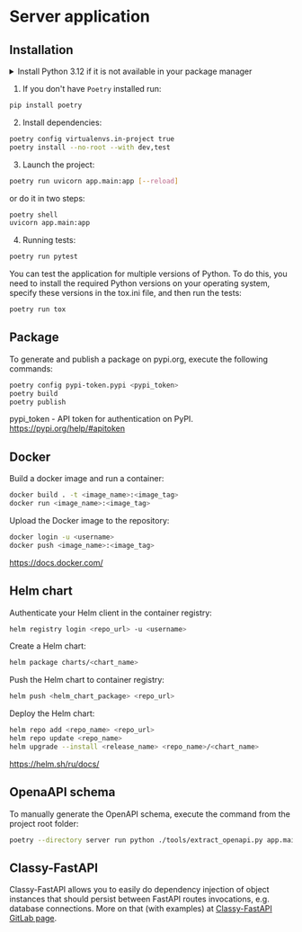 # Server application

## Installation
<details>
<summary>Install Python 3.12 if it is not available in your package manager</summary>

These instructions are for Ubuntu 22.04. If you're on a different distribution,
or - God forbid! - Windows, you should adjust these accordingly.

Also, these instructions are about using Poetry with Pyenv-managed (non-system) Python.
 
### Step 1: Update and Install Dependencies
Before we install pyenv, we need to update our package lists for upgrades and new package installations. We also need to install dependencies for pyenv. 

Open your terminal and type:
```bash
sudo apt-get update
sudo apt-get install -y make build-essential libssl-dev zlib1g-dev libbz2-dev \
libreadline-dev libsqlite3-dev wget curl llvm libncursesw5-dev xz-utils \
tk-dev libxml2-dev libxmlsec1-dev libffi-dev liblzma-dev
```

### Step 2: Install Pyenv
We will clone pyenv from the official GitHub repository and add it to our system path.
```bash
git clone https://github.com/pyenv/pyenv.git ~/.pyenv
echo 'export PYENV_ROOT="$HOME/.pyenv"' >> ~/.bashrc
echo 'export PATH="$PYENV_ROOT/bin:$PATH"' >> ~/.bashrc
echo 'eval "$(pyenv init -)"' >> ~/.bashrc
exec "$SHELL"
```

### Step 3: Install Python 3.12
Now that pyenv is installed, we can install different Python versions. To install Python 3.12, use the following command:
```bash
pyenv install 3.12
```

### Step 4: Connect Poetry to it
Do this in the template dir. Pycharm will automatically connect to it later
```bash
poetry env use ~/.pyenv/versions/3.12.1/bin/python
```
(change the version number accordingly to what is installed)

Finally, verify that Poetry indeed is connected to the proper version:
```bash
poetry enf info
```
</details>  

1. If you don't have `Poetry` installed run:
```bash
pip install poetry
```

2. Install dependencies:
```bash
poetry config virtualenvs.in-project true
poetry install --no-root --with dev,test
```

3. Launch the project:
```bash
poetry run uvicorn app.main:app [--reload]
```
or do it in two steps:
```bash
poetry shell
uvicorn app.main:app
```

4. Running tests:
```bash
poetry run pytest
```

You can test the application for multiple versions of Python. To do this, you need to install the required Python versions on your operating system, specify these versions in the tox.ini file, and then run the tests:
```bash
poetry run tox
```

## Package
To generate and publish a package on pypi.org, execute the following commands:
```bash
poetry config pypi-token.pypi <pypi_token>
poetry build
poetry publish
```

pypi_token - API token for authentication on PyPI. https://pypi.org/help/#apitoken

## Docker
Build a docker image and run a container:
```bash
docker build . -t <image_name>:<image_tag>
docker run <image_name>:<image_tag>
```

Upload the Docker image to the repository:
```bash
docker login -u <username>
docker push <image_name>:<image_tag>
```

https://docs.docker.com/

## Helm chart
Authenticate your Helm client in the container registry:
```bash
helm registry login <repo_url> -u <username>
```

Create a Helm chart:
```bash
helm package charts/<chart_name>
```

Push the Helm chart to container registry:
```bash
helm push <helm_chart_package> <repo_url>
```

Deploy the Helm chart:
```bash
helm repo add <repo_name> <repo_url>
helm repo update <repo_name>
helm upgrade --install <release_name> <repo_name>/<chart_name>
```

https://helm.sh/ru/docs/

## OpenaAPI schema
To manually generate the OpenAPI schema, execute the command from the project root folder:
```bash
poetry --directory server run python ./tools/extract_openapi.py app.main:app --app-dir ./server --out ./api/openapi.yaml --app_version_file ./VERSION
```

## Classy-FastAPI
Classy-FastAPI allows you to easily do dependency injection of 
object instances that should persist between FastAPI routes invocations,
e.g. database connections.
More on that (with examples) at [Classy-FastAPI GitLab page](https://gitlab.com/companionlabs-opensource/classy-fastapi).
